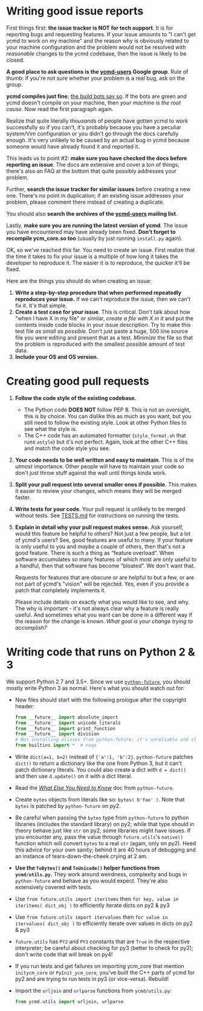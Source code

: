 Writing good issue reports
==========================

First things first: **the issue tracker is NOT for tech support**. It is for
reporting bugs and requesting features. If your issue amounts to "I can't get
ycmd to work on my machine" and the reason why is obviously related to your
machine configuration and the problem would not be resolved with _reasonable_
changes to the ycmd codebase, then the issue is likely to be closed.

**A good place to ask questions is the [ycmd-users][] Google group**. Rule of
thumb: if you're not sure whether your problem is a real bug, ask on the group.

**ycmd compiles just fine**; [the build bots say so][build-bots]. If the bots are
green and ycmd doesn't compile on your machine, then _your machine is the root
cause_. Now read the first paragraph again.

Realize that quite literally _thousands_ of people have gotten ycmd to work
successfully so if you can't, it's probably because you have a peculiar
system/Vim configuration or you didn't go through the docs carefully enough.
It's very unlikely to be caused by an actual bug in ycmd because someone would
have already found it and reported it.

This leads us to point #2: **make sure you have checked the docs before
reporting an issue**. The docs are extensive and cover a ton of things; there's
also an FAQ at the bottom that quite possibly addresses your problem.

Further, **search the issue tracker for similar issues** before creating a new
one. There's no point in duplication; if an existing issue addresses your
problem, please comment there instead of creating a duplicate.

You should also **search the archives of the [ycmd-users][] mailing list**.

Lastly, **make sure you are running the latest version of ycmd**. The issue you
have encountered may have already been fixed. **Don't forget to recompile
ycm_core.so too** (usually by just running `install.py` again).

OK, so we've reached this far. You need to create an issue. First realize that
the time it takes to fix your issue is a multiple of how long it takes the
developer to reproduce it. The easier it is to reproduce, the quicker it'll be
fixed.

Here are the things you should do when creating an issue:

1. **Write a step-by-step procedure that when performed repeatedly reproduces
   your issue.** If we can't reproduce the issue, then we can't fix it. It's
   that simple.
2. **Create a test case for your issue**. This is critical. Don't talk about how
   "when I have X in my file" or similar, _create a file with X in it_ and put
   the contents inside code blocks in your issue description. Try to make this
   test file _as small as possible_. Don't just paste a huge, 500 line source
   file you were editing and present that as a test. _Minimize_ the file so that
   the problem is reproduced with the smallest possible amount of test data.
3. **Include your OS and OS version.**


Creating good pull requests
===========================

1.  **Follow the code style of the existing codebase.**
    - The Python code **DOES NOT** follow PEP 8. This is not an oversight, this
      is by choice. You can dislike this as much as you want, but you still need
      to follow the existing style. Look at other Python files to see what the
      style is.
    - The C++ code has an automated formatter (`style_format.sh` that runs
      `astyle`) but it's not perfect. Again, look at the other C++ files and
      match the code style you see.

2.  **Your code needs to be well written and easy to maintain**. This is of the
    _utmost_ importance. Other people will have to maintain your code so don't
    just throw stuff against the wall until things kinda work.

3.  **Split your pull request into several smaller ones if possible.** This
    makes it easier to review your changes, which means they will be merged
    faster.

4.  **Write tests for your code**. Your pull request is unlikely to be merged
    without tests. See [TESTS.md][ycmd-tests] for instructions on running the
    tests.

5.  **Explain in detail why your pull request makes sense.** Ask yourself, would
    this feature be helpful to others? Not just a few people, but a lot of
    ycmd's users? See, good features are useful to many. If your feature is only
    useful to you and _maybe_ a couple of others, then that's not a good
    feature.  There is such a thing as “feature overload”. When software
    accumulates so many features of which most are only useful to a handful,
    then that software has become “bloated”. We don't want that.

    Requests for features that are obscure or are helpful to but a few, or are
    not part of ycmd's "vision" will be rejected. Yes, even if you provide a
    patch that completely implements it.

    Please include details on exactly what you would like to see, and why. The
    why is important - it's not always clear why a feature is really useful. And
    sometimes what you want can be done in a different way if the reason for the
    change is known. _What goal is your change trying to accomplish?_


Writing code that runs on Python 2 & 3
======================================

We support Python 2.7 and 3.5+. Since we use
[`python-future`][python-future], you should mostly write Python 3 as normal.
Here's what you should watch out for:

- New files should start with the following prologue after the copyright header:

    ```python
    from __future__ import absolute_import
    from __future__ import unicode_literals
    from __future__ import print_function
    from __future__ import division
    # Not installing aliases from python-future; it's unreliable and slow.
    from builtins import *  # noqa
    ```

- Write `dict(a=1, b=2)` instead of `{'a':1, 'b':2}`. `python-future` patches
  `dict()` to return a dictionary like the one from Python 3, but it can't patch
  dictionary literals. You could also create a dict with `d = dict()` and then
  use `d.update()` on it with a dict literal.
- Read the [_What Else You Need to Know_][what-else] doc from `python-future`.
- Create `bytes` objects from literals like so: `bytes( b'foo' )`. Note that
  `bytes` is patched by `python-future` on py2.
- Be careful when passing the `bytes` type from `python-future` to python
  libraries (includes the standard library) on py2; while that type should in
  theory behave just like `str` on py2, some libraries might have issues. If you
  encounter any, pass the value through `future.utils`'s `native()` function
  which will convert `bytes` to a real `str` (again, only on py2). Heed this
  advice for your own sanity; behind it are 40 hours of debugging and an
  instance of tears-down-the-cheek crying at 2 am.
- **Use the `ToBytes()` and `ToUnicode()` helper functions from
  `ycmd/utils.py`.** They work around weirdness, complexity and bugs in
  `python-future` and behave as you would expect. They're also extensively
  covered with tests.
- Use `from future.utils import iteritems`
  then `for key, value in iteritems( dict_obj )` to efficiently iterate dicts on
  py2 & py3
- Use `from future.utils import itervalues` then `for value in itervalues(
  dict_obj )` to efficiently iterate over values in dicts on py2 & py3
- `future.utils` has `PY2` and `PY3` constants that are `True` in the respective
  interpreter; be careful about checking for py3 (better to check for py2);
  don't write code that will break on py4!
- If you run tests and get failures on importing ycm_core that mention
  `initycm_core` or `PyInit_ycm_core`, you've built the C++ parts of ycmd for
  py2 and are trying to run tests in py3 (or vice-versa). Rebuild!
- Import the `urljoin` and `urlparse` functions from `ycmd/utils.py`:

    ```python
    from ycmd.utils import urljoin, urlparse
    ```


[build-bots]: https://travis-ci.org/Valloric/ycmd
[ycmd-users]: https://groups.google.com/forum/?hl=en#!forum/ycmd-users
[ycmd-tests]: https://github.com/Valloric/ycmd/blob/master/TESTS.md
[python-future]: http://python-future.org/index.html
[what-else]: http://python-future.org/what_else.html
